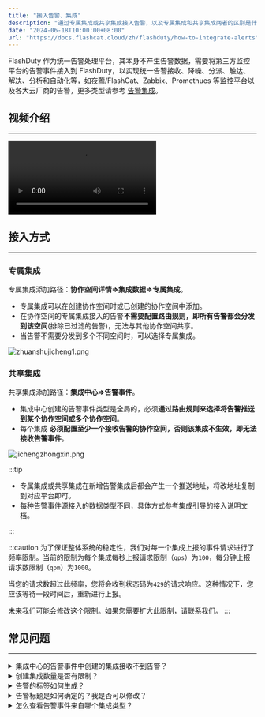 ```yaml
---
title: "接入告警、集成"
description: "通过专属集成或共享集成接入告警，以及专属集成和共享集成两者的区别是什么"
date: "2024-06-18T10:00:00+08:00"
url: "https://docs.flashcat.cloud/zh/flashduty/how-to-integrate-alerts"
---
```



FlashDuty 作为统一告警处理平台，其本身不产生告警数据，需要将第三方监控平台的告警事件接入到 FlashDuty，以实现统一告警接收、降噪、分派、触达、解决、分析和自动化等，如夜莺/FlashCat、Zabbix、Promethues 等监控平台以及各大云厂商的告警，更多类型请参考 [告警集成](https://docs.flashcat.cloud/zh/flashduty/custom-alert-integration-guide)。

## 视频介绍
---
<Video src="https://download.flashcat.cloud/flashduty/video/integrate-alerts.mp4"></Video>

## 接入方式
---

### 专属集成
专属集成添加路径：**协作空间详情=>集成数据=>专属集成**。
- 专属集成可以在创建协作空间时或已创建的协作空间中添加。
- 在协作空间的专属集成接入的告警**不需要配置路由规则，即所有告警都会分发到该空间**(排除已过滤的告警)，无法与其他协作空间共享。
- 当告警不需要分发到多个不同空间时，可以选择专属集成。

![zhuanshujicheng1.png](https://api.apifox.com/api/v1/projects/4169655/resources/436399/image-preview)

### 共享集成
共享集成添加路径：**集成中心=>告警事件**。
- 集成中心创建的告警事件类型是全局的，必须**通过路由规则来选择将告警推送到某个协作空间或多个协作空间**。
- 每个集成 **必须配置至少一个接收告警的协作空间，否则该集成不生效，即无法接收告警事件**。


![jichengzhongxin.png](https://api.apifox.com/api/v1/projects/4169655/resources/436407/image-preview)

:::tip

- 专属集成或共享集成在新增告警集成后都会产生一个推送地址，将改地址复制到对应平台即可。
- 每种告警事件源接入的数据类型不同，具体方式参考[集成引导](https://docs.flashcat.cloud/zh/flashduty/custom-alert-integration-guide)的接入说明文档。

:::

:::caution
为了保证整体系统的稳定性，我们对每一个集成上报的事件请求进行了频率限制。当前的限制为每个集成每秒上报请求限制（`qps`）为`100`，每分钟上报请求数限制（`qpm`）为`1000`。

当您的请求数超过此频率，您将会收到状态码为`429`的请求响应。这种情况下，您应该等待一段时间后，重新进行上报。

未来我们可能会修改这个限制。如果您需要扩大此限制，请联系我们。
:::

## 常见问题
---

<details>
  <summary>集成中心的告警事件中创建的集成接收不到告警？</summary>
  1. 请确认是否有配置路由。
  2. 请确认源平台是否有触发告警事件以及是否有产生告警。
</details>

<details>
  <summary>创建集成数量是否有限制？</summary>
  目前没有限制。
</details>

<details>
  <summary>告警的标签如何生成？</summary>
  Flashduty 针对每一种集成，按照应取尽取的原则，将关键信息全部方式标签、描述或标题当中。如果您希望在此基础上，动态生成其他标签，请配置标签增强规则，具体请参考：https://docs.flashcat.cloud/zh/flashduty/label-enrichment-settings
</details>

<details>
  <summary>告警标题是如何确定的？我是否可以修改？</summary>
  Flashduty 针对每一种集成，使用了特定的标题生成方式，一般为”策略名称 / 告警对象“的组合，如果您希望定制标题的生成规则，请参考：https://docs.flashcat.cloud/zh/flashduty/customize-incident-attrs
</details>

<details>
  <summary>怎么查看告警事件来自哪个集成类型？</summary>
  点击故障->进入故障详情->关联告警->告警来源。
</details>